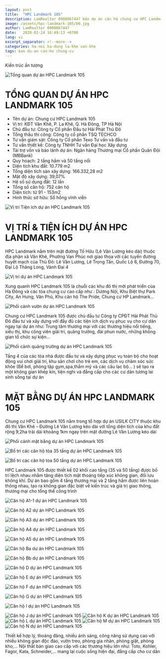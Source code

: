 ```yaml
---
layout: post
title:  "HPC Landmark 105"
description: LamRealtor 0908067447 bán dự án căn hộ chung cư HPC Landmark 105 ở Hà Nội Hà Đông La Khê Văn Khê
image: /assets/hpc-landmark-105/00.jpg
author: LamRealtor 0908067447
date:   2020-01-24 16:49:13 +0700
lang: vi
excerpt_separator: <!--more-->
categories: ha-noi ha-dong la-khe van-khe
tags: ban du-an can-ho chung-cu
---
```


Kiến trúc ấn tượng<!--more-->

![Tổng quan dự án HPC Landmark 105](/assets/hpc-landmark-105/00.jpg)
# TỔNG QUAN DỰ ÁN HPC LANDMARK 105

- Tên dự án: Chung cư HPC Landmark 105
- Vị trí: KĐT Văn Khê, P. La Khê, Q. Hà Đông, TP Hà Nội
- Chủ đầu tư: Công ty Cổ phần Đầu tư Hải Phát Thủ Đô
- Tổng thầu thi công: Công ty cổ phần TSQ TECHCO
- Tư vấn giám sát: Công ty Cổ phần Texo Tư vấn và đầu tư
- Tư vấn thiết kế: Công ty TNHH Tư vấn Đại học Xây dựng
- Tài trợ vốn và bảo lãnh dự án: Ngân hàng Thương mại Cổ phần Quân Đội (MBBank)
- Quy hoạch: 2 tầng hầm và 50 tầng nổi
- Diện tích khu đất: 10.779 m2
- Tổng diện tích sàn xây dựng: 166.332,28 m2
- Mật độ xây dựng: 39,07%
- Hệ số sử dụng đất: 12 lần
- Tổng số căn hộ: 752 căn hộ
- Diện tích: từ 91 - 153m2
- Hình thức sở hữu: Sổ hồng vĩnh viễn


![Vị trí Tiện ích dự án HPC Landmark 105](/assets/hpc-landmark-105/01.jpg)
# VỊ TRÍ & TIỆN ÍCH DỰ ÁN HPC LANDMARK 105
 
HPC Landmark nằm trên mặt đường Tố Hữu (Lê Văn Lương kéo dài) thuộc địa phận xã Văn Khê, Phường Vạn Phúc nơi giao thoa với các tuyến đường huyết mạch của Thủ Đô: Lê Văn Lương, Lê Trọng Tấn, Quốc Lộ 6, Đường 70, Đại Lộ Thăng Long, Vành Đai 4

![Vị trí dự án HPC Landmark 105](/assets/hpc-landmark-105/02.jpg)

Xung quanh HPC Landmark 105 là chuỗi các khu đô thị mới phát triển của Hà Đông và các tòa chung cư cao cấp như : Dương Nội, Khu Biệt thự Park City, An Hưng, Văn Phú, Khu căn hộ The Pride, Chung cư HP Landmark…

![Phối cảnh vườn dự án HPC Landmark 105](/assets/hpc-landmark-105/03.jpg)

Chung cư HPC Landmark 105 được chủ đầu tư Công ty CPĐT Hải Phát Thủ Đô đầu tư và xây dựng với đầy đủ các tiện ích dịch vụ phục vụ cho cư dân ngay tại dự án như: Trung tâm thương mại với các thương hiệu nổi tiếng, siêu thị, khu công viên giải trí, quảng trường, đài phun nước, những không gian tổ chức sự kiện...

![Phối cảnh quảng trường dự án HPC Landmark 105](/assets/hpc-landmark-105/04.jpg)

Tầng 4 của các tòa nhà được đầu tư và xây dựng phục vụ toàn bộ cho hoạt động vui chơi giải trí, khu sân chơi cho trẻ em, các dịch vụ chăm sóc sức khỏe (Bể bơi, phòng tập gym,spa,thẩm mỹ và các câu lạc bộ… ) sẽ tạo ra một không gian khép kín, tiện nghi và đẳng cấp cho các cư dân tương lai sinh sống tại dự án
 
# MẶT BẰNG DỰ ÁN HPC LANDMARK 105
 
Chung cư HPC Landmark 105 nằm trong tổ hợp dự án USILK CITY thuộc khu đô thị Văn Khê – Đường Lê Văn Lương kéo dài với tổng diện tích của khu đất rộng 9,2ha trải dài khoảng 1km ngay trên mặt đường Lê Văn Lương kéo dài

![Phối cảnh mặt bằng dự án HPC Landmark 105](/assets/hpc-landmark-105/05.jpg)

![Bố trí các căn hộ tòa 35 tầng dự án HPC Landmark 105](/assets/hpc-landmark-105/06.jpg)

![Bố trí các căn hộ tòa 50 tầng dự án HPC Landmark 105](/assets/hpc-landmark-105/07.jpg)

HPC Landmark 105 được thiết kế 02 khối cao tầng (35 và 50 tầng) được bố trí lệch nhau nhằm tăng diện tích mặt thoáng tiếp xúc không gian, đối lưu không khí. Dự án bao gồm 4 tầng thương mại và 2 tầng hầm được liên hoàn thông nhau, tạo ra không gian đặc biệt về kiến trúc và giá trị giao thông, thương mại cho tổng thể công trình

![Căn hộ A1-1 dự án HPC Landmark 105](/assets/hpc-landmark-105/08.jpg)

![Căn hộ A2 dự án HPC Landmark 105](/assets/hpc-landmark-105/09.jpg)

![Căn hộ A3 dự án HPC Landmark 105](/assets/hpc-landmark-105/10.jpg)

![Căn hộ A4 dự án HPC Landmark 105](/assets/hpc-landmark-105/11.jpg)

![Căn hộ A5 dự án HPC Landmark 105](/assets/hpc-landmark-105/12.jpg)

![Căn hộ Ba dự án HPC Landmark 105](/assets/hpc-landmark-105/13.jpg)

![Căn hộ Bb dự án HPC Landmark 105](/assets/hpc-landmark-105/14.jpg)

![Căn hộ D dự án HPC Landmark 105](/assets/hpc-landmark-105/15.jpg)

![Căn hộ E dự án HPC Landmark 105](/assets/hpc-landmark-105/16.jpg)

![Căn hộ F dự án HPC Landmark 105](/assets/hpc-landmark-105/17.jpg)

![Căn hộ G dự án HPC Landmark 105](/assets/hpc-landmark-105/18.jpg)

![Căn hộ I dự án HPC Landmark 105](/assets/hpc-landmark-105/19.jpg)

![Căn hộ J dự án HPC Landmark 105](/assets/hpc-landmark-105/20.jpg)
![Căn hộ K dự án HPC Landmark 105](/assets/hpc-landmark-105/21.jpg)
![Căn hộ L dự án HPC Landmark 105](/assets/hpc-landmark-105/22.jpg)
![Căn hộ M dự án HPC Landmark 105](/assets/hpc-landmark-105/23.jpg)
![Căn hộ N dự án HPC Landmark 105](/assets/hpc-landmark-105/24.jpg)

Thiết kế hợp lý, thoáng đãng, nhiều ánh sáng, công năng sử dụng cao với nhiều không gian độc đáo, vườn treo, phòng gia nhân, phòng giặt, phòng kho,… Nội thất bàn giao cao cấp với các thương hiệu lớn như: Toto, Kohler, Fagor, Kata, Schneider,… mang lại cuộc sống hiện đại, đẳng cấp cho cư dân
